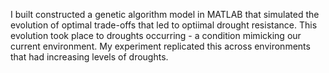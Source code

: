 I built constructed a  genetic algorithm model in MATLAB that simulated the evolution of optimal trade-offs that led to optiimal drought resistance. This evolution took place to droughts occurring - a condition mimicking our current environment. My experiment replicated this  across environments that had increasing levels of droughts.

